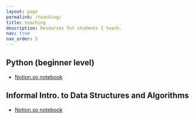 ```yaml
---
layout: page
permalink: /teaching/
title: teaching
description: Resources for students I teach.
nav: true
nav_order: 5
---
```


## Python (beginner level)

- [Notion.so notebook](https://cmanage1.notion.site/Python-Tutoring-97683f5c2d1f483ca80fa67eef7086a3?pvs=4)

## Informal Intro. to Data Structures and Algorithms

- [Notion.so notebook](https://cmanage1.notion.site/Data-Structures-and-Algorithms-34e9b978a28a4f1894c203a1505d7ce5?pvs=4)
